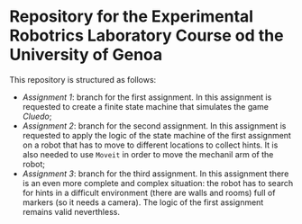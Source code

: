 # Repository for the Experimental Robotrics Laboratory Course od the University of Genoa
This repository is structured as follows:
* *Assignment 1*: branch for the first assignment. In this assignment is requested to create a finite state machine that simulates the game *Cluedo*;
* *Assignment 2*: branch for the second assignment. In this assignment is requested to apply the logic of the state machine of the first assignment on a robot that has to move to different locations to collect hints. It is also needed to use `Moveit` in order to move the mechanil arm of the robot;
* *Assignment 3*: branch for the third assignment. In this assignment there is an even more complete and complex situation: the robot has to search for hints in a difficult environment (there are walls and rooms) full of markers (so it needs a camera). The logic of the first assignment remains valid neverthless. 
